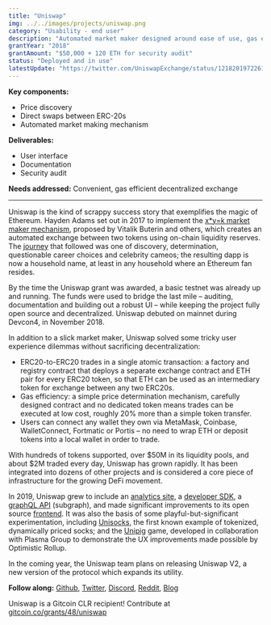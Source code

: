 ```yaml
---
title: "Uniswap"
img: ../../images/projects/uniswap.png
category: "Usability - end user"
description: "Automated market maker designed around ease of use, gas efficiency, and decentralization."
grantYear: "2018"
grantAmount: "$50,000 + 120 ETH for security audit"
status: "Deployed and in use"
latestUpdate: "https://twitter.com/UniswapExchange/status/1218201972261773312"
---
```


**Key components:**

- Price discovery
- Direct swaps between ERC-20s
- Automated market making mechanism

**Deliverables:**

- User interface
- Documentation
- Security audit

**Needs addressed:** Convenient, gas efficient decentralized exchange

---

Uniswap is the kind of scrappy success story that exemplifies the magic of Ethereum. Hayden Adams set out in 2017 to implement the [x\*y=k market maker mechanism](https://ethresear.ch/t/improving-front-running-resistance-of-x-y-k-market-makers/1281), proposed by Vitalik Buterin and others, which creates an automated exchange between two tokens using on-chain liquidity reserves. The [journey](https://medium.com/uniswap/uniswap-birthday-blog-v0-7a91f3f6a1ba) that followed was one of discovery, determination, questionable career choices and celebrity cameos; the resulting dapp is now a household name, at least in any household where an Ethereum fan resides.

By the time the Uniswap grant was awarded, a basic testnet was already up and running. The funds were used to bridge the last mile – auditing, documentation and building out a robust UI – while keeping the project fully open source and decentralized. Uniswap debuted on mainnet during Devcon4, in November 2018.

In addition to a slick market maker, Uniswap solved some tricky user experience dilemmas without sacrificing decentralization:

- ERC20-to-ERC20 trades in a single atomic transaction: a factory and registry contract that deploys a separate exchange contract and ETH pair for every ERC20 token, so that ETH can be used as an intermediary token for exchange between any two ERC20s.
- Gas efficiency: a simple price determination mechanism, carefully designed contract and no dedicated token means trades can be executed at low cost, roughly 20% more than a simple token transfer.
- Users can connect any wallet they own via MetaMask, Coinbase, WalletConnect, Fortmatic or Portis – no need to wrap ETH or deposit tokens into a local wallet in order to trade.

With hundreds of tokens supported, over $50M in its liquidity pools, and about $2M traded every day, Uniswap has grown rapidly. It has been integrated into dozens of other projects and is considered a core piece of infrastructure for the growing DeFi movement.

In 2019, Uniswap grew to include an [analytics site](https://uniswap.info/), a [developer SDK](https://github.com/Uniswap/uniswap-sdk), a [graphQL API](https://github.com/graphprotocol/uniswap-subgraph) (subgraph), and made significant improvements to its open source [frontend](https://uniswap.exchange/swap). It was also the basis of some playful-but-significant experimentation, including [Unisocks](https://unisocks.exchange/), the first known example of tokenized, dynamically priced socks; and the [Unipig](https://unipig.exchange) game, developed in collaboration with Plasma Group to demonstrate the UX improvements made possible by Optimistic Rollup.

In the coming year, the Uniswap team plans on releasing Uniswap V2, a new version of the protocol which expands its utility.

**Follow along:** [Github](https://github.com/Uniswap), [Twitter](https://twitter.com/UniswapExchange), [Discord](https://discordapp.com/invite/Y7TF6QA), [Reddit](https://www.reddit.com/r/UniSwap/), [Blog](https://medium.com/uniswap)

Uniswap is a Gitcoin CLR recipient! Contribute at [gitcoin.co/grants/48/uniswap](https://gitcoin.co/grants/48/uniswap)